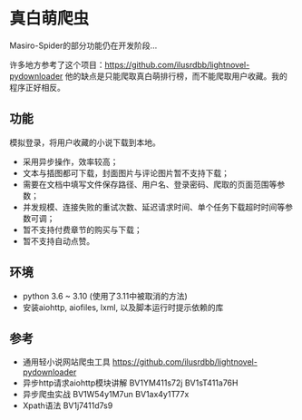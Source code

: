 # 真白萌爬虫
Masiro-Spider的部分功能仍在开发阶段...

许多地方参考了这个项目：https://github.com/ilusrdbb/lightnovel-pydownloader
他的缺点是只能爬取真白萌排行榜，而不能爬取用户收藏。我的程序正好相反。

## 功能
模拟登录，将用户收藏的小说下载到本地。
- 采用异步操作，效率较高；
- 文本与插图都可下载，封面图片与评论图片暂不支持下载；
- 需要在文档中填写文件保存路径、用户名、登录密码、爬取的页面范围等参数；
- 并发规模、连接失败的重试次数、延迟请求时间、单个任务下载超时时间等参数可调；
- 暂不支持付费章节的购买与下载；
- 暂不支持自动点赞。

## 环境
- python 3.6 ~ 3.10 (使用了3.11中被取消的方法)
- 安装aiohttp, aiofiles, lxml, 以及脚本运行时提示依赖的库

## 参考
- 通用轻小说网站爬虫工具 https://github.com/ilusrdbb/lightnovel-pydownloader
- 异步http请求aiohttp模块讲解 BV1YM411s72j BV1sT411a76H
- 异步爬虫实战 BV1W54y1M7un BV1ax4y1T77x
- Xpath语法 BV1j7411d7s9
